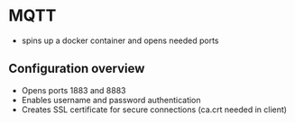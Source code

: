 # MQTT
- spins up a docker container and opens needed ports
## Configuration overview
- Opens ports 1883 and 8883
- Enables username and password authentication
- Creates SSL certificate for secure connections (ca.crt needed in client)
